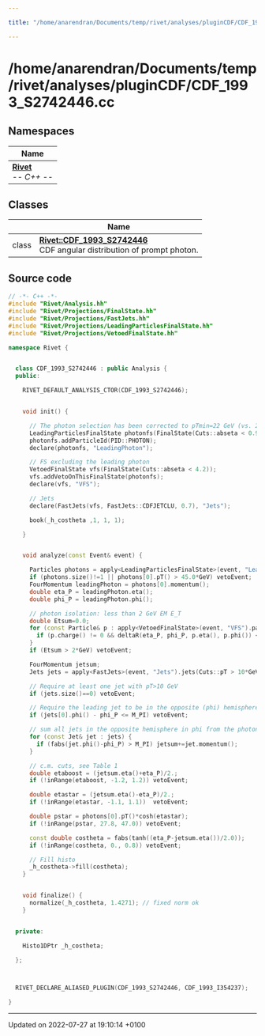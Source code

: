 ```yaml
---

title: "/home/anarendran/Documents/temp/rivet/analyses/pluginCDF/CDF_1993_S2742446.cc"

---
```


# /home/anarendran/Documents/temp/rivet/analyses/pluginCDF/CDF_1993_S2742446.cc



## Namespaces

| Name           |
| -------------- |
| **[Rivet](http://example.org/namespaces/namespacerivet/)** <br>-*- C++ -*-  |

## Classes

|                | Name           |
| -------------- | -------------- |
| class | **[Rivet::CDF_1993_S2742446](http://example.org/classes/classrivet_1_1cdf__1993__s2742446/)** <br>CDF angular distribution of prompt photon.  |




## Source code

```cpp
// -*- C++ -*-
#include "Rivet/Analysis.hh"
#include "Rivet/Projections/FinalState.hh"
#include "Rivet/Projections/FastJets.hh"
#include "Rivet/Projections/LeadingParticlesFinalState.hh"
#include "Rivet/Projections/VetoedFinalState.hh"

namespace Rivet {


  class CDF_1993_S2742446 : public Analysis {
  public:

    RIVET_DEFAULT_ANALYSIS_CTOR(CDF_1993_S2742446);


    void init() {

      // The photon selection has been corrected to pTmin=22 GeV (vs. 23 in the trigger)
      LeadingParticlesFinalState photonfs(FinalState(Cuts::abseta < 0.9 && Cuts::pT >= 22*GeV));
      photonfs.addParticleId(PID::PHOTON);
      declare(photonfs, "LeadingPhoton");

      // FS excluding the leading photon
      VetoedFinalState vfs(FinalState(Cuts::abseta < 4.2));
      vfs.addVetoOnThisFinalState(photonfs);
      declare(vfs, "VFS");

      // Jets
      declare(FastJets(vfs, FastJets::CDFJETCLU, 0.7), "Jets");

      book(_h_costheta ,1, 1, 1);

    }


    void analyze(const Event& event) {

      Particles photons = apply<LeadingParticlesFinalState>(event, "LeadingPhoton").particles();
      if (photons.size()!=1 || photons[0].pT() > 45.0*GeV) vetoEvent;
      FourMomentum leadingPhoton = photons[0].momentum();
      double eta_P = leadingPhoton.eta();
      double phi_P = leadingPhoton.phi();

      // photon isolation: less than 2 GeV EM E_T
      double Etsum=0.0;
      for (const Particle& p : apply<VetoedFinalState>(event, "VFS").particles()) {
        if (p.charge() != 0 && deltaR(eta_P, phi_P, p.eta(), p.phi()) < 0.7) Etsum += p.Et();
      }
      if (Etsum > 2*GeV) vetoEvent;

      FourMomentum jetsum;
      Jets jets = apply<FastJets>(event, "Jets").jets(Cuts::pT > 10*GeV, cmpMomByPt);

      // Require at least one jet with pT>10 GeV
      if (jets.size()==0) vetoEvent;

      // Require the leading jet to be in the opposite (phi) hemisphere w.r.t. the photon
      if (jets[0].phi() - phi_P <= M_PI) vetoEvent;

      // sum all jets in the opposite hemisphere in phi from the photon
      for (const Jet& jet : jets) {
        if (fabs(jet.phi()-phi_P) > M_PI) jetsum+=jet.momentum();
      }

      // c.m. cuts, see Table 1
      double etaboost = (jetsum.eta()+eta_P)/2.;
      if (!inRange(etaboost, -1.2, 1.2)) vetoEvent;

      double etastar = (jetsum.eta()-eta_P)/2.;
      if (!inRange(etastar, -1.1, 1.1))  vetoEvent;

      double pstar = photons[0].pT()*cosh(etastar);
      if (!inRange(pstar, 27.8, 47.0)) vetoEvent;

      const double costheta = fabs(tanh((eta_P-jetsum.eta())/2.0));
      if (!inRange(costheta, 0., 0.8)) vetoEvent;

      // Fill histo
      _h_costheta->fill(costheta);
    }


    void finalize() {
      normalize(_h_costheta, 1.4271); // fixed norm ok
    }


  private:

    Histo1DPtr _h_costheta;

  };



  RIVET_DECLARE_ALIASED_PLUGIN(CDF_1993_S2742446, CDF_1993_I354237);

}
```


-------------------------------

Updated on 2022-07-27 at 19:10:14 +0100
